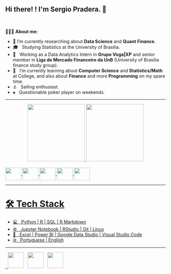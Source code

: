 ## Hi there! ! I'm Sergio Pradera. 👋
<br>

👨🏻‍💻 **About me:**
- 🔭 I’m currently researching about **Data Science** and **Quant Finance**.
- 🎓 &nbsp; Studying Statistics at the University of Brasilia.
- 💼 &nbsp; Working as a Data Analytics Intern in **Grupo Voga|XP** and senior member in **Liga de Mercado Financeiro da UnB** (University of Brasilia finance study group).
- 🌱 &nbsp; I’m currently learning about **Computer Science** and **Statistics/Math** at College, and also about **Finance** and more **Programming** on my spare time.
- ⚓ &nbsp; Sailing enthusiast.
- ♠  &nbsp; Questionable poker player on weekends.

-----

<div align="center">
  <a href="https://github.com/sergiop29">
  <img height="180em" src="https://github-readme-stats.vercel.app/api?username=sergiop29&show_icons=true&theme=codeSTACKr&include_all_commits=true&count_private=true"/>
  <img height="180em" src="https://github-readme-stats.vercel.app/api/top-langs/?username=sergiop29&layout=compact&langs_count=7&theme=codeSTACKr"/>
</div>
<div style="display: inline_block"><br>
  <img align="center" height="40" width="50" src="https://cdn.jsdelivr.net/gh/devicons/devicon/icons/python/python-original-wordmark.svg" />
    <img align="center" height="40" width="50" src="https://cdn.jsdelivr.net/gh/devicons/devicon/icons/jupyter/jupyter-original-wordmark.svg" />
  <img align="center" height="40" width="50" src="https://cdn.jsdelivr.net/gh/devicons/devicon/icons/r/r-original.svg" />
  <img align="center" height="40" width="50" src="https://cdn.jsdelivr.net/gh/devicons/devicon/icons/mysql/mysql-original-wordmark.svg" />
  <img align="center" height="40" width="50" src="https://cdn.jsdelivr.net/gh/devicons/devicon/icons/sqlite/sqlite-original.svg" />
</div>

-----

<h1>🛠 Tech Stack</h1>

- 💻 &nbsp; Python | R | SQL | R Markdown 
- ⚙ &nbsp; Jupyter Notebook | RStudio | Git | Linux
- 🔧 &nbsp; Excel | Power BI | Google Data Studio | Visual Studio Code
- 🌐 &nbsp; Portuguese | English

-----

<p align="center">
<p>
&nbsp; <a href="https://www.instagram.com/sergio_pradera/" target="_blank" rel="noopener noreferrer"><img src="https://img.icons8.com/plasticine/100/000000/instagram-new.png" width="50" /></a>  
&nbsp; <a href="https://www.linkedin.com/in/sérgio-pradera-jorge-da-cunha-859b42185/" target="_blank" rel="noopener noreferrer"><img src="https://img.icons8.com/plasticine/100/000000/linkedin.png" width="50" /></a>
&nbsp; <a href="mailto:sergiopradera29@gmail.com" target="_blank" rel="noopener noreferrer"><img src="https://img.icons8.com/plasticine/100/000000/gmail.png"  width="50" /></a>
</p>
